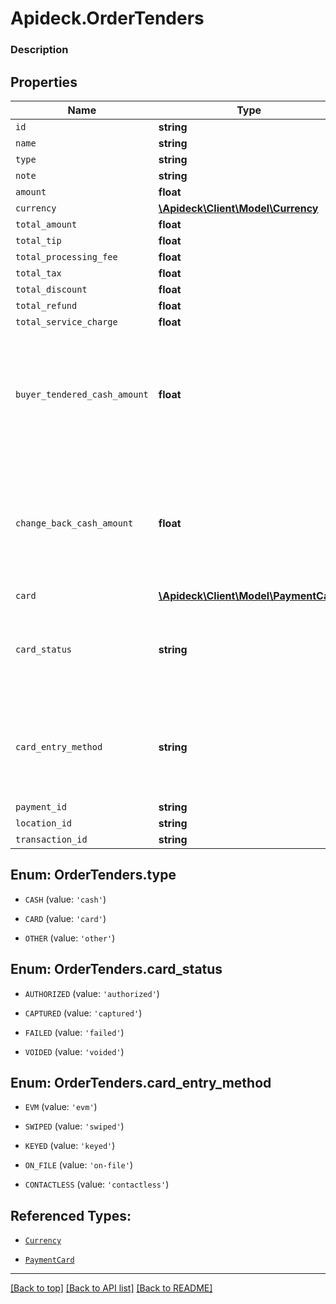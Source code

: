 # Apideck.OrderTenders

### Description

## Properties
Name | Type | Description | Notes
------------ | ------------- | ------------- | -------------
`id` | **string** |  | [optional] 
`name` | **string** |  | [optional] 
`type` | **string** |  | [optional] 
`note` | **string** |  | [optional] 
`amount` | **float** |  | [optional] 
`currency` | [**\Apideck\Client\Model\Currency**](Currency.md) |  | [optional] 
`total_amount` | **float** |  | [optional] 
`total_tip` | **float** |  | [optional] 
`total_processing_fee` | **float** |  | [optional] 
`total_tax` | **float** |  | [optional] 
`total_discount` | **float** |  | [optional] 
`total_refund` | **float** |  | [optional] 
`total_service_charge` | **float** |  | [optional] 
`buyer_tendered_cash_amount` | **float** | The amount (in cents) of cash tendered by the buyer. Only applicable when the tender type is cash. | [optional] 
`change_back_cash_amount` | **float** | The amount (in cents) of cash returned to the buyer. Only applicable when the tender type is cash. | [optional] 
`card` | [**\Apideck\Client\Model\PaymentCard**](PaymentCard.md) |  | [optional] 
`card_status` | **string** | The status of the card. Only applicable when the tender type is card. | [optional] 
`card_entry_method` | **string** | The entry method of the card. Only applicable when the tender type is card. | [optional] 
`payment_id` | **string** |  | [optional] 
`location_id` | **string** |  | [optional] 
`transaction_id` | **string** |  | [optional] 





<a name="TYPE"></a>
## Enum: OrderTenders.type


* `CASH` (value: `'cash'`)

* `CARD` (value: `'card'`)

* `OTHER` (value: `'other'`)




<a name="CARD_STATUS"></a>
## Enum: OrderTenders.card_status


* `AUTHORIZED` (value: `'authorized'`)

* `CAPTURED` (value: `'captured'`)

* `FAILED` (value: `'failed'`)

* `VOIDED` (value: `'voided'`)




<a name="CARD_ENTRY_METHOD"></a>
## Enum: OrderTenders.card_entry_method


* `EVM` (value: `'evm'`)

* `SWIPED` (value: `'swiped'`)

* `KEYED` (value: `'keyed'`)

* `ON_FILE` (value: `'on-file'`)

* `CONTACTLESS` (value: `'contactless'`)




## Referenced Types:





* [`Currency`](Currency.md)









* [`PaymentCard`](PaymentCard.md)






---

[[Back to top]](#) [[Back to API list]](../../../../README.md#documentation-for-api-endpoints) [[Back to README]](../../../../README.md)


